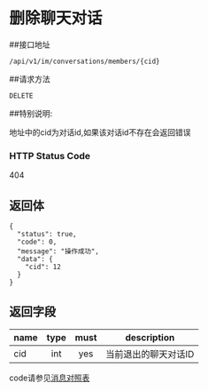 # 删除聊天对话

##接口地址

`/api/v1/im/conversations/members/{cid}`

##请求方法

`DELETE `

##特别说明:

地址中的cid为对话id,如果该对话id不存在会返回错误

### HTTP Status Code

404

## 返回体

```json5
{
  "status": true,
  "code": 0,
  "message": "操作成功",
  "data": {
    "cid": 12
  }
}
```

## 返回字段

| name     | type     | must     | description |
|----------|:--------:|:--------:|:--------:|
| cid  | int      | yes      | 当前退出的聊天对话ID |


code请参见[消息对照表](消息对照表.md)

